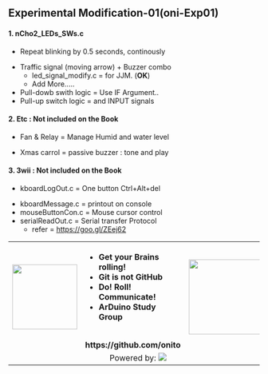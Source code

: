 ## <b>Experimental Modification-01(oni-Exp01)</b>

#### 1. nCho2_LEDs_SWs.c
* Repeat blinking by 0.5 seconds, continously
- Traffic signal (moving arrow) + Buzzer combo
  * led_signal_modify.c = for JJM. (<b>OK</B>)
  - Add More.....
- Pull-dowb swith logic = Use IF Argument..
- Pull-up switch logic = and INPUT signals

#### 2. Etc : Not included on the Book
* Fan & Relay = Manage Humid and water level
- Xmas carrol = passive buzzer : tone and play

#### 3. 3wii : Not included on the Book
* kboardLogOut.c = One button Ctrl+Alt+del
- kboardMessage.c = printout on console
- mouseButtonCon.c = Mouse cursor control
- serialReadOut.c = Serial transfer Protocol
  - refer = https://goo.gl/ZEej62


<table width='600' border='0'>
  <tr><th>
          <a href="https://github.com/onitonitonito">
          <img src="https://onitonitonito.github.io/imgs/Github_page.png" width="130" /></a>
      </th>
      <th width="300">
              <div align='left'>
                    <ul>
                          <li>Get your Brains rolling!</li>
                          <li>Git is not GitHub</li>
                          <li>Do! Roll! Communicate!</li>
                          <li>ArDuino Study Group</li>
                    </ul>
              </div><br>https://github.com/onito
        </th>
        <th>
      <img src="https://onitonitonito.github.io/imgs/octocat704x605.jpg" width="150" />
      </th>
</tr>
<tr>
<td colspan='3' align='center'>
Powered by: <a href="http://www.pythonanywhere.com"><img src="https://www.pythonanywhere.com/static/anywhere/images/logo-234x35.png">
</a></td></tr>
</table>
